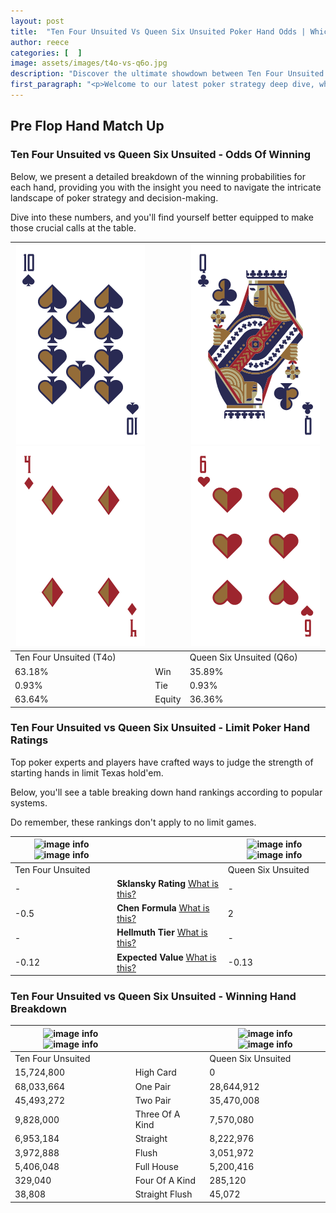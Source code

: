 ```yaml
---
layout: post
title:  "Ten Four Unsuited Vs Queen Six Unsuited Poker Hand Odds | Which Is The Better Hand In Poker? A Complete Guide"
author: reece
categories: [  ]
image: assets/images/t4o-vs-q6o.jpg
description: "Discover the ultimate showdown between Ten Four Unsuited and Queen Six Unsuited in poker! Uncover the odds, strategies, and scenarios where one hand triumphs over the other. Get ready to up your poker game with this thrilling analysis."
first_paragraph: "<p>Welcome to our latest poker strategy deep dive, where we're pitting two distinct hands against each other in a high-stakes showdown: Ten Four Unsuited vs Queen Six Unsuited.</p><p>In the dynamic world of poker, every decision counts, and knowing which hand holds the upper hand is key to your success at the table.</p><p>In this article, we'll dissect these two hands, explore the scenarios where one dominates the other, and equip you with the knowledge to make strategic choices that can tip the odds in your favor.</p><p>Get ready to unravel the intriguing dynamics of these poker hands and elevate your game to new heights.</p>"
---
```




[comment]: # (sp0)

## Pre Flop Hand Match Up

<div class="table hand-ratings" markdown="1"> 



### Ten Four Unsuited vs Queen Six Unsuited - Odds Of Winning

Below, we present a detailed breakdown of the winning probabilities for each hand, providing you with the insight you need to navigate the intricate landscape of poker strategy and decision-making. 

Dive into these numbers, and you'll find yourself better equipped to make those crucial calls at the table.


    
| ![image info](assets/images/hand1/t.png) ![image info](assets/images/hand1/4o.png) |  | ![image info](assets/images/hand2/q.png) ![image info](assets/images/hand2/6o.png) |
| -------- | -------- | -------- |
| Ten Four Unsuited (T4o) |  | Queen Six Unsuited (Q6o) |
| 63.18% | Win | 35.89% |
| 0.93% | Tie | 0.93% |
| 63.64% | Equity | 36.36% |




[comment]: # (sp1)



### Ten Four Unsuited vs Queen Six Unsuited - Limit Poker Hand Ratings

Top poker experts and players have crafted ways to judge the strength of starting hands in limit Texas hold'em. 

Below, you'll see a table breaking down hand rankings according to popular systems. 

Do remember, these rankings don't apply to no limit games.


    
| ![image info](https://www.riverpairs.com/assets/images/hand1/t.png) ![image info](https://www.riverpairs.com/assets/images/hand1/4o.png) |  | ![image info](https://www.riverpairs.com/assets/images/hand2/q.png) ![image info](https://www.riverpairs.com/assets/images/hand2/6o.png) |
| -------- | -------- | -------- |
| Ten Four Unsuited |  | Queen Six Unsuited |
| - | **Sklansky Rating** [What is this?](/sklansky-rating-explained) | - |
| -0.5 | **Chen Formula** [What is this?](/chen-formula-explained) | 2 |
| - | **Hellmuth Tier** [What is this?](/Hellmuth-tier-explained) | - |
| -0.12 | **Expected Value** [What is this?](/expected-value-explained) | -0.13 |




[comment]: # (sp2)



### Ten Four Unsuited vs Queen Six Unsuited - Winning Hand Breakdown


    
| ![image info](https://www.riverpairs.com/assets/images/hand1/t.png) ![image info](https://www.riverpairs.com/assets/images/hand1/4o.png) |  | ![image info](https://www.riverpairs.com/assets/images/hand2/q.png) ![image info](https://www.riverpairs.com/assets/images/hand2/6o.png) |
| -------- | -------- | -------- |
| Ten Four Unsuited |  | Queen Six Unsuited |
| 15,724,800 | High Card | 0 |
| 68,033,664 | One Pair | 28,644,912 |
| 45,493,272 | Two Pair | 35,470,008 |
| 9,828,000 | Three Of A Kind | 7,570,080 |
| 6,953,184 | Straight | 8,222,976 |
| 3,972,888 | Flush | 3,051,972 |
| 5,406,048 | Full House | 5,200,416 |
| 329,040 | Four Of A Kind | 285,120 |
| 38,808 | Straight Flush | 45,072 |




[comment]: # (sp3)



</div>

[comment]: # (sp4)



[comment]: # (sp5)

